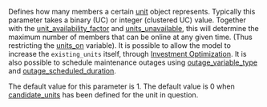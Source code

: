 Defines how many members a certain [unit](@ref) object represents. Typically this parameter takes a binary (UC) or integer (clustered UC) value. Together with the [unit\_availability\_factor](@ref) and [units\_unavailable](@ref), this will determine the maximum number of members that can be online at any given time. (Thus restricting the [units\_on](@ref) variable). It is possible to allow the model to increase the `existing_units` itself, through [Investment Optimization](@ref). It is also possible to schedule maintenance outages using [outage\_variable\_type](@ref) and [outage\_scheduled\_duration](@ref).

The default value for this parameter is 1. The default value is 0 when [candidate\_units](@ref) has been defined for the unit in question.
